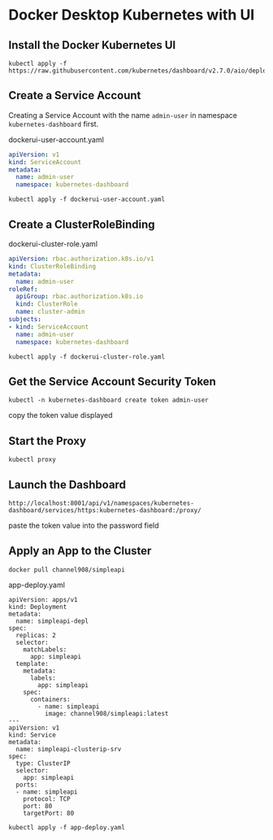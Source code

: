 # Docker Desktop Kubernetes with UI

## Install the Docker Kubernetes UI

```
kubectl apply -f https://raw.githubusercontent.com/kubernetes/dashboard/v2.7.0/aio/deploy/recommended.yaml
```
## Create a Service Account

Creating a Service Account with the name `admin-user` in namespace `kubernetes-dashboard` first.

dockerui-user-account.yaml
```yaml
apiVersion: v1
kind: ServiceAccount
metadata:
  name: admin-user
  namespace: kubernetes-dashboard
```

```
kubectl apply -f dockerui-user-account.yaml
```

## Create a ClusterRoleBinding

dockerui-cluster-role.yaml
```yaml
apiVersion: rbac.authorization.k8s.io/v1
kind: ClusterRoleBinding
metadata:
  name: admin-user
roleRef:
  apiGroup: rbac.authorization.k8s.io
  kind: ClusterRole
  name: cluster-admin
subjects:
- kind: ServiceAccount
  name: admin-user
  namespace: kubernetes-dashboard
```
```
kubectl apply -f dockerui-cluster-role.yaml
```

## Get the Service Account Security Token

```
kubectl -n kubernetes-dashboard create token admin-user
```
copy the token value displayed

## Start the Proxy

```
kubectl proxy
```

## Launch the Dashboard

```
http://localhost:8001/api/v1/namespaces/kubernetes-dashboard/services/https:kubernetes-dashboard:/proxy/
```
paste the token value into the password field


## Apply an App to the Cluster
```
docker pull channel908/simpleapi
```
app-deploy.yaml
```
apiVersion: apps/v1
kind: Deployment
metadata:
  name: simpleapi-depl
spec:
  replicas: 2
  selector:
    matchLabels:
      app: simpleapi
  template:
    metadata:
      labels:
        app: simpleapi
    spec:
      containers:
        - name: simpleapi
          image: channel908/simpleapi:latest
---
apiVersion: v1
kind: Service
metadata:
  name: simpleapi-clusterip-srv
spec:
  type: ClusterIP
  selector:
    app: simpleapi
  ports:
  - name: simpleapi
    protocol: TCP
    port: 80
    targetPort: 80 
```

```
kubectl apply -f app-deploy.yaml
```
